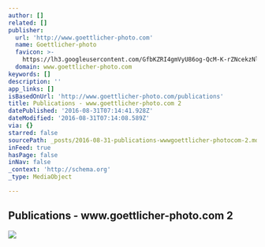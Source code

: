 ```yaml
---
author: []
related: []
publisher:
  url: 'http://www.goettlicher-photo.com'
  name: Goettlicher-photo
  favicon: >-
    https://lh3.googleusercontent.com/GfbKZRI4gmVyU86og-QcM-K-rZNcekzNlDXUVE9B5yg92z-OG3ME72EDMVzXW6W9RdhXWQccIOzOkPLPPQ
  domain: www.goettlicher-photo.com
keywords: []
description: ''
app_links: []
isBasedOnUrl: 'http://www.goettlicher-photo.com/publications'
title: Publications - www.goettlicher-photo.com 2
datePublished: '2016-08-31T07:14:41.928Z'
dateModified: '2016-08-31T07:14:08.589Z'
via: {}
starred: false
sourcePath: _posts/2016-08-31-publications-wwwgoettlicher-photocom-2.md
inFeed: true
hasPage: false
inNav: false
_context: 'http://schema.org'
_type: MediaObject

---
```

<article style=""><h1>Publications - www.goettlicher-photo.com 2</h1><img src="http://lh3.googleusercontent.com/0usW185gaOSt9ghjD4WcbNkQ0L2k-S-qzjJmFtQ_kMiwruG_EhiFgcOcBW9AoNHebGjcrmXD3RUfJ8l76g=s1200" /></article>
